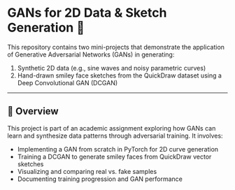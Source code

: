 # GANs for 2D Data & Sketch Generation 🎨

This repository contains two mini-projects that demonstrate the application of Generative Adversarial Networks (GANs) in generating:

1. Synthetic 2D data (e.g., sine waves and noisy parametric curves)
2. Hand-drawn smiley face sketches from the QuickDraw dataset using a Deep Convolutional GAN (DCGAN)

---

## 🧠 Overview

This project is part of an academic assignment exploring how GANs can learn and synthesize data patterns through adversarial training. It involves:

- Implementing a GAN from scratch in PyTorch for 2D curve generation
- Training a DCGAN to generate smiley faces from QuickDraw vector sketches
- Visualizing and comparing real vs. fake samples
- Documenting training progression and GAN performance
